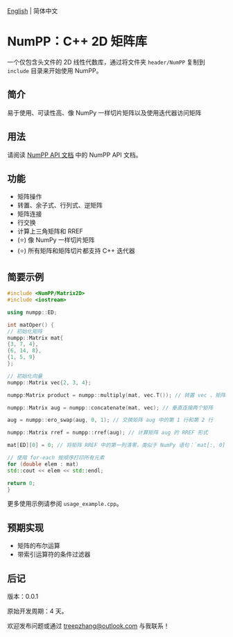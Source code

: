 [English](./README.md) | 简体中文


# NumPP：C++ 2D 矩阵库

一个仅包含头文件的 2D 线性代数库，通过将文件夹 `header/NumPP` 复制到 `include` 目录来开始使用 NumPP。

## 简介

易于使用、可读性高、像 NumPy 一样切片矩阵以及使用迭代器访问矩阵

## 用法

请阅读 [NumPP API 文档](doc/API_Doc.zh-CN.md) 中的 NumPP API 文档。

## 功能

- 矩阵操作
- 转置、余子式、行列式、逆矩阵
- 矩阵连接
- 行交换
- 计算上三角矩阵和 RREF
- (⭐️) 像 NumPy 一样切片矩阵
- (⭐️) 所有矩阵和矩阵切片都支持 C++ 迭代器

## 简要示例

```c++
#include <NumPP/Matrix2D>
#include <iostream>

using numpp::ED;

int matOper() {
// 初始化矩阵
numpp::Matrix mat{
{3, 7, 4},
{6, 14, 8},
{1, 5, 9}
};

// 初始化向量
numpp::Matrix vec{2, 3, 4};

numpp:Matrix product = numpp::multiply(mat, vec.T()); // 转置 vec 、矩阵乘法

numpp::Matrix aug = numpp::concatenate(mat, vec); // 垂直连接两个矩阵

aug = numpp::ero_swap(aug, 0, 1); // 交换矩阵 aug 中的第 1 行和第 2 行

numpp::Matrix rref = numpp::rref(aug); // 计算矩阵 aug 的 RREF 形式

mat[ED][0] = 0; // 将矩阵 RREF 中的第一列清零，类似于 NumPy 语句：`mat[:, 0] = 0`

// 使用 for-each 按顺序打印所有元素
for (double elem : mat)
std::cout << elem << std::endl;

return 0;
}
```

更多使用示例请参阅 `usage_example.cpp`。

## 预期实现

- 矩阵的布尔运算
- 带索引运算符的条件过滤器

## 后记

版本：0.0.1

原始开发周期：4 天。

欢迎发布问题或通过 treepzhang@outlook.com 与我联系！